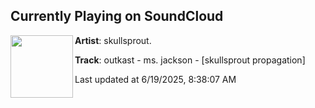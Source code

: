 ## Currently Playing on SoundCloud

[<img align="left" width="100" src="https://i1.sndcdn.com/artworks-y6QyhhrmI2CkP5nv-h4w18g-t500x500.png">](https://soundcloud.com/skull-sprout/outkast-ms-jackson-skullsprout)

**Artist**: skullsprout. 

**Track**: outkast - ms. jackson - [skullsprout propagation]

Last updated at 6/19/2025, 8:38:07 AM
